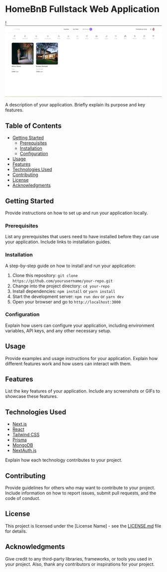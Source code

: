 # HomeBnB Fullstack Web Application

!![Alt text](image.png)

A description of your application. Briefly explain its purpose and key features.

## Table of Contents

- [Getting Started](#getting-started)
  - [Prerequisites](#prerequisites)
  - [Installation](#installation)
  - [Configuration](#configuration)
- [Usage](#usage)
- [Features](#features)
- [Technologies Used](#technologies-used)
- [Contributing](#contributing)
- [License](#license)
- [Acknowledgments](#acknowledgments)

## Getting Started

Provide instructions on how to set up and run your application locally.

### Prerequisites

List any prerequisites that users need to have installed before they can use your application. Include links to installation guides.

### Installation

A step-by-step guide on how to install and run your application:

1. Clone this repository: `git clone https://github.com/yourusername/your-repo.git`
2. Change into the project directory: `cd your-repo`
3. Install dependencies: `npm install` or `yarn install`
4. Start the development server: `npm run dev` or `yarn dev`
5. Open your browser and go to `http://localhost:3000`

### Configuration

Explain how users can configure your application, including environment variables, API keys, and any other necessary setup.

## Usage

Provide examples and usage instructions for your application. Explain how different features work and how users can interact with them.

## Features

List the key features of your application. Include any screenshots or GIFs to showcase these features.

## Technologies Used

- [Next.js](https://nextjs.org/)
- [React](https://reactjs.org/)
- [Tailwind CSS](https://tailwindcss.com/)
- [Prisma](https://www.prisma.io/)
- [MongoDB](https://www.mongodb.com/)
- [NextAuth.js](https://next-auth.js.org/)

Explain how each technology contributes to your project.

## Contributing

Provide guidelines for others who may want to contribute to your project. Include information on how to report issues, submit pull requests, and the code of conduct.

## License

This project is licensed under the [License Name] - see the [LICENSE.md](LICENSE.md) file for details.

## Acknowledgments

Give credit to any third-party libraries, frameworks, or tools you used in your project. Also, thank any contributors or inspirations for your project.
